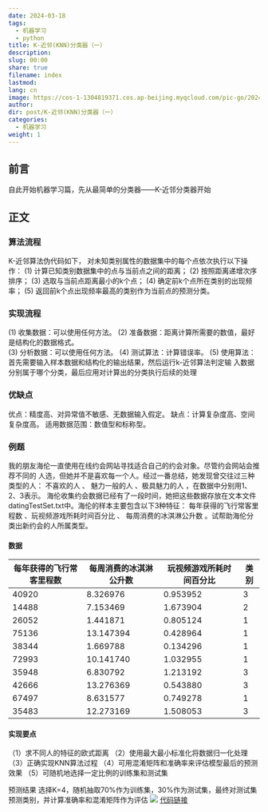 ```yaml
---
date: 2024-03-18
tags:
  - 机器学习
  - python
title: K-近邻(KNN)分类器（一）
description: 
slug: 00:00
share: true
filename: index
lastmod: 
lang: cn
image: https://cos-1-1304819371.cos.ap-beijing.myqcloud.com/pic-go/20240318000051.png?imageSlim
author: 
dir: post/K-近邻(KNN)分类器（一）
categories:
  - 机器学习
weight: 1
---
```



## 前言

自此开始机器学习篇，先从最简单的分类器——K-近邻分类器开始

## 正文

### 算法流程

K-近邻算法伪代码如下，
对未知类别属性的数据集中的每个点依次执行以下操作： 
(1) 计算已知类别数据集中的点与当前点之间的距离； 
(2) 按照距离递增次序排序；
 (3) 选取与当前点距离最小的k个点； 
 (4) 确定前k个点所在类别的出现频率； 
 (5) 返回前k个点出现频率最高的类别作为当前点的预测分类。 

### 实现流程

(1) 收集数据：可以使用任何方法。 
(2) 准备数据：距离计算所需要的数值，最好是结构化的数据格式。  
(3) 分析数据：可以使用任何方法。 
(4) 测试算法：计算错误率。 
(5) 使用算法：首先需要输入样本数据和结构化的输出结果，然后运行k-近邻算法判定输 入数据分别属于哪个分类，最后应用对计算出的分类执行后续的处理

### 优缺点

优点：精度高、对异常值不敏感、无数据输入假定。 
缺点：计算复杂度高、空间复杂度高。 
适用数据范围：数值型和标称型。

### 例题
我的朋友海伦一直使用在线约会网站寻找适合自己的约会对象。尽管约会网站会推荐不同的 人选，但她并不是喜欢每一个人。经过一番总结，她发现曾交往过三种类型的人： 不喜欢的人 、 魅力一般的人 、极具魅力的人 ，在数据中分别用1、2、3表示。
海伦收集约会数据已经有了一段时间，她把这些数据存放在文本文件datingTestSet.txt中。海伦的样本主要包含以下3种特征： 每年获得的飞行常客里程数 、玩视频游戏所耗时间百分比 、 每周消费的冰淇淋公升数 。试帮助海伦分类出新约会的人所属类型。

#### 数据

|每年获得的飞行常客里程数|每周消费的冰淇淋公升数|玩视频游戏所耗时间百分比|类别|
|-|-|-|-|
|40920|8.326976|0.953952|3|
|14488|7.153469|1.673904|2|
|26052|1.441871|0.805124|1|
|75136|13.147394|0.428964|1|
|38344|1.669788|0.134296|1|
|72993|10.141740|1.032955|1|
|35948|6.830792|1.213192|3|
|42666|13.276369|0.543880|3|
|67497|8.631577|0.749278|1|
|35483|12.273169|1.508053|3|

#### 实现要点

（1）求不同人的特征的欧式距离
（2）使用最大最小标准化将数据归一化处理
（3）正确实现KNN算法过程
（4）可用混淆矩阵和准确率来评估模型最后的预测效果
（5）可随机地选择一定比例的训练集和测试集

预测结果
选择K=4，随机抽取70%作为训练集，30%作为测试集，最终对测试集预测类别，并计算准确率和混淆矩阵作为评估
![](https://cos-1-1304819371.cos.ap-beijing.myqcloud.com/pic-go/20240318000051.png?imageSlim)
[代码链接](https://download.csdn.net/download/flying_whale1/12889569)

